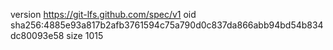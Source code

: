 version https://git-lfs.github.com/spec/v1
oid sha256:4885e93a817b2afb3761594c75a790d0c837da866abb94bd54b834dc80093e58
size 1015
